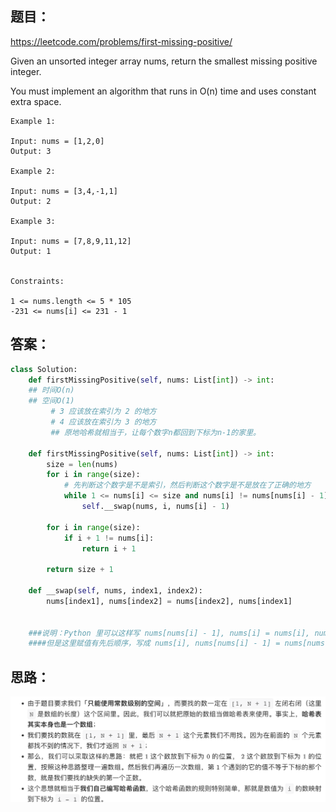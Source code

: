 ## 题目：

https://leetcode.com/problems/first-missing-positive/

Given an unsorted integer array nums, return the smallest missing positive integer.

You must implement an algorithm that runs in O(n) time and uses constant extra space.

 
```
Example 1:

Input: nums = [1,2,0]
Output: 3

Example 2:

Input: nums = [3,4,-1,1]
Output: 2

Example 3:

Input: nums = [7,8,9,11,12]
Output: 1
 

Constraints:

1 <= nums.length <= 5 * 105
-231 <= nums[i] <= 231 - 1
```
## 答案：
```python
class Solution:
    def firstMissingPositive(self, nums: List[int]) -> int:
    ## 时间O(n)
    ## 空间O(1)
         # 3 应该放在索引为 2 的地方
         # 4 应该放在索引为 3 的地方
         ## 原地哈希就相当于，让每个数字n都回到下标为n-1的家里。

    def firstMissingPositive(self, nums: List[int]) -> int:
        size = len(nums)
        for i in range(size):
            # 先判断这个数字是不是索引，然后判断这个数字是不是放在了正确的地方
            while 1 <= nums[i] <= size and nums[i] != nums[nums[i] - 1]: # 原地哈希就相当于，让每个数字n都回到下标为n-1的家里。
                self.__swap(nums, i, nums[i] - 1)

        for i in range(size):
            if i + 1 != nums[i]:
                return i + 1

        return size + 1

    def __swap(self, nums, index1, index2):
        nums[index1], nums[index2] = nums[index2], nums[index1]


    ###说明：Python 里可以这样写 nums[nums[i] - 1], nums[i] = nums[i], nums[nums[i] - 1] ，
    ####但是这里赋值有先后顺序，写成 nums[i], nums[nums[i] - 1] = nums[nums[i] - 1], nums[i], 就会出错。建议封装成单独的函数，避免出错。
```

## 思路：
![a](https://github.com/SSRRBB/Leetcode/blob/main/Images/438.png)
